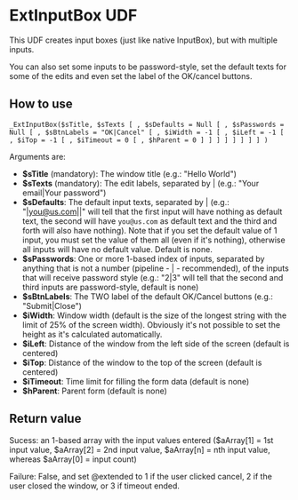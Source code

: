 ExtInputBox UDF
===============

This UDF creates input boxes (just like native InputBox), but with multiple inputs.

You can also set some inputs to be password-style, set the default texts for some of the edits and even set the label of the OK/cancel buttons.

How to use
----------

```
_ExtInputBox($sTitle, $sTexts [ , $sDefaults = Null [ , $sPasswords = Null [ , $sBtnLabels = "OK|Cancel" [ , $iWidth = -1 [ , $iLeft = -1 [ , $iTop = -1 [ , $iTimeout = 0 [ , $hParent = 0 ] ] ] ] ] ] ] ] )
```

Arguments are:

* **$sTitle** (mandatory): The window title (e.g.: "Hello World")
* **$sTexts** (mandatory): The edit labels, separated by | (e.g.: "Your email|Your password")
* **$sDefaults**: The default input texts, separated by | (e.g.: "|you@us.com||" will tell that the first input will have nothing as default text, the second will have `you@us.com` as default text and the third and forth will also have nothing). Note that if you set the default value of 1 input, you must set the value of them all (even if it's nothing), otherwise all inputs will have no default value. Default is none.
* **$sPasswords**: One or more 1-based index of inputs, separated by anything that is not a number (pipeline - | - recommended), of the inputs that will receive password style (e.g.: "2|3" wíll tell that the second and third inputs are password-style, default is none)
* **$sBtnLabels**: The TWO label of the default OK/Cancel buttons (e.g.: "Submit|Close")
* **$iWidth**: Window width (default is the size of the longest string with the limit of 25% of the screen width). Obviously it's not possible to set the height as it's calculated automatically.
* **$iLeft**: Distance of the window from the left side of the screen (default is centered)
* **$iTop**: Distance of the window to the top of the screen (default is centered)
* **$iTimeout**: Time limit for filling the form data (default is none)
* **$hParent**: Parent form (default is none)

Return value
------------

Sucess: an 1-based array with the input values entered ($aArray[1] = 1st input value, $aArray[2] = 2nd input value, $aArray[n] = nth input value, whereas $aArray[0] = input count)

Failure: False, and set @extended to 1 if the user clicked cancel, 2 if the user closed the window, or 3 if timeout ended.

